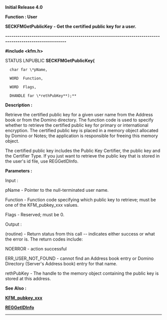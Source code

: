 




<!--
 /\* Font Definitions \*/
 @font-face
 {font-family:Helv;
 panose-1:2 11 6 4 2 2 2 3 2 4;}
@font-face
 {font-family:"Cambria Math";
 panose-1:2 4 5 3 5 4 6 3 2 4;}
 /\* Style Definitions \*/
 p.MsoNormal, li.MsoNormal, div.MsoNormal
 {margin-top:0cm;
 margin-right:0cm;
 margin-bottom:8.0pt;
 margin-left:0cm;
 line-height:107%;
 font-size:11.0pt;
 font-family:"Calibri",sans-serif;}
.MsoChpDefault
 {font-size:11.0pt;}
.MsoPapDefault
 {margin-bottom:8.0pt;
 line-height:107%;}
 /\* Page Definitions \*/
 @page WordSection1
 {size:612.0pt 792.0pt;
 margin:72.0pt 72.0pt 72.0pt 72.0pt;}
div.WordSection1
 {page:WordSection1;}
-->




**Initial Release 4.0**



**Function : User**



**SECKFMGetPublicKey** **- Get the
certified public key for a  user.**


**----------------------------------------------------------------------------------------------------------**



**#include <kfm.h>**



STATUS
LNPUBLIC **SECKFMGetPublicKey(**  

      char far \*pName,  

      WORD  Function,  

      WORD  Flags,  

      DHANDLE far \*rethPubKey**);**



**Description :**



Retrieve the
certified public key for a given user name from the Address book or from the
Domino directory.  The function code is used to specify whether to retrieve the
certified public key for primary or international encryption.  The certified
public key is placed in a memory object allocated by Domino or Notes;  the
application is responsible for freeing this memory object.


 


The
certified public key includes the Public Key Certifier, the public key and the
Certifier Type.  If you just want to retrieve the public key that is stored in
the user's id file, use REGGetIDInfo.


 


**Parameters :**



Input :  

pName  -  Pointer to the null-terminated user name.  

  

Function  -  Function code specifying which public key to retrieve;  must be
one of the KFM\_pubkey\_xxx values.  

  

Flags  -  Reserved;  must be 0.  

  




Output :  

(routine)  -  Return status from this call -- indicates either success or what
the error is. The return codes include:  

  

NOERROR - action successful  

ERR\_USER\_NOT\_FOUND - cannot find an Address book entry or Domino Directory
(Server's Address book) entry for that name.  

  

  

rethPubKey  -  The handle to the memory object containing the public key is
stored at this address.  

  




 **See Also :**


**[KFM\_pubkey\_xxx](KFM_pubkey_xxx.md)**


**[REGGetIDInfo](REGGetIDInfo.md)**



----------------------------------------------------------------------------------------------------------


 





